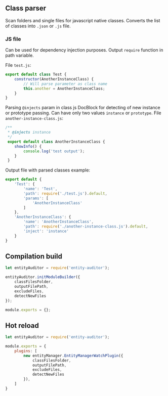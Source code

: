## Class parser
Scan folders and single files for javascript native classes. Converts the list of classes into `.json` or `.js` file.

### JS file
Can be used for dependency injection purposes. Output `require` function in path variable.

File `test.js`:
```js
export default class Test {
    constructor(AnotherInstanceClass) {
        // Will parse parameter as class name
        this.another = AnotherInstanceClass;
    }
}
```

Parsing `@injects` param in class js DocBlock for detecting of new instance or prototype passing. Can have only two values `instance` or `prototype`.
File `another-instance-class.js`:
```js
/**
 * @injects instance
 */
 export default class AnotherInstanceClass {
    showInfo() {
        console.log('test output');
    }
 }
```
Output file with parsed classes example:
```js
export default {
    'Test': {
        'name': 'Test',
        'path': require('./test.js').default,
        'params': [
            'AnotherInstanceClass'
        ]
    },
    'AnotherInstanceClass': {
        'name': 'AnotherInstanceClass',
        'path': require('./another-instance-class.js').default,
        'inject': 'instance'
    }
}
```

## Compilation build

```js
let entityAuditor = require('entity-auditor');

entityAuditor.initModuleBuilder({
	classFilesFolder,
	outputFilePath,
	excludeFiles,
	detectNewFiles
});

module.exports = {};
```

## Hot reload

```js
let entityAuditor = require('entity-auditor');

module.exports = {
    plugins: [
        new entityManager.EntityManagerWatchPlugin({
            classFilesFolder,
            outputFilePath,
            excludeFiles,
            detectNewFiles
        }),
    ]
}
```